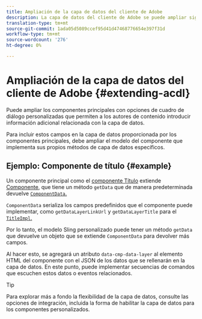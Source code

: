 ```yaml
---
title: Ampliación de la capa de datos del cliente de Adobe
description: La capa de datos del cliente de Adobe se puede ampliar siguiendo algunos patrones básicos
translation-type: tm+mt
source-git-commit: 1ada05d5089ccef95d41d47468776654e397f31d
workflow-type: tm+mt
source-wordcount: '276'
ht-degree: 0%

---
```



# Ampliación de la capa de datos del cliente de Adobe {#extending-acdl}

Puede ampliar los componentes principales con opciones de cuadro de diálogo personalizadas que permiten a los autores de contenido introducir información adicional relacionada con la capa de datos.

Para incluir estos campos en la capa de datos proporcionada por los componentes principales, debe ampliar el modelo del componente que implementa sus propios métodos de capa de datos específicos.

## Ejemplo: Componente de título {#example}

Un componente principal como el [componente Título](https://github.com/adobe/aem-core-wcm-components/blob/master/bundles/core/src/main/java/com/adobe/cq/wcm/core/components/models/Title.java) extiende [Componente](https://github.com/adobe/aem-core-wcm-components/blob/master/bundles/core/src/main/java/com/adobe/cq/wcm/core/components/models/Title.java), que tiene un método `getData` que de manera predeterminada devuelve [`ComponentData`.](https://github.com/adobe/aem-core-wcm-components/blob/master/bundles/core/src/main/java/com/adobe/cq/wcm/core/components/models/datalayer/ComponentData.java)

`ComponentData` serializa los campos predefinidos que el componente puede implementar, como  `getDataLayerLinkUrl` y  `getDataLayerTitle` para el  [`TitleImpl`.](https://github.com/adobe/aem-core-wcm-components/blob/master/bundles/core/src/main/java/com/adobe/cq/wcm/core/components/internal/models/v1/TitleImpl.java)

Por lo tanto, el modelo Sling personalizado puede tener un método `getData` que devuelve un objeto que se extiende `ComponentData` para devolver más campos.

Al hacer esto, se agregará un atributo `data-cmp-data-layer` al elemento HTML del componente con el JSON de los datos que se rellenarán en la capa de datos. En este punto, puede implementar secuencias de comandos que escuchen estos datos o eventos relacionados.

>[!TIP]
>
>Para explorar más a fondo la flexibilidad de la capa de datos, consulte las opciones de integración, incluida la forma de habilitar la capa de datos para los componentes personalizados.
